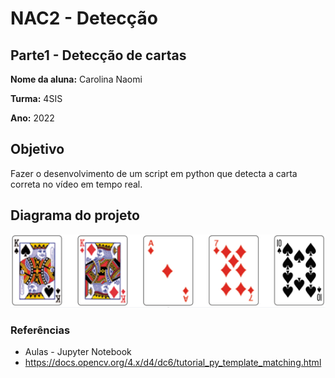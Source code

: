 # NAC2 - Detecção

## **Parte1 - Detecção de cartas**

**Nome da aluna:** Carolina Naomi

**Turma:** 4SIS

**Ano:** 2022

## Objetivo
Fazer o desenvolvimento de um script em python que detecta a carta correta no vídeo em tempo real. 


## Diagrama do projeto
<img src="/baralho.png" width="550">


### Referências 

* Aulas - Jupyter Notebook
* https://docs.opencv.org/4.x/d4/dc6/tutorial_py_template_matching.html
